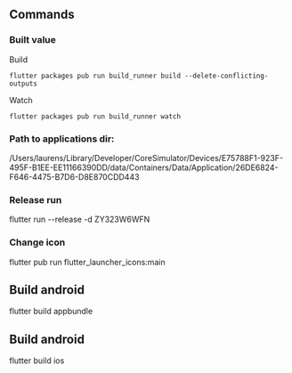 ## Commands

### Built value
Build
```
flutter packages pub run build_runner build --delete-conflicting-outputs
```
Watch
```
flutter packages pub run build_runner watch
```

### Path to applications dir:

/Users/laurens/Library/Developer/CoreSimulator/Devices/E75788F1-923F-495F-B1EE-EE11166390DD/data/Containers/Data/Application/26DE6824-F646-4475-B7D6-D8E870CDD443

### Release run
flutter run --release -d ZY323W6WFN

### Change icon
flutter pub run flutter_launcher_icons:main

## Build android
flutter build appbundle

## Build android
flutter build ios

